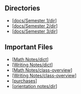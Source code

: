 ## Directories
- [[docs/Semester 1/dir]]
- [[docs/Semester 2/dir]]
- [[docs/Semester 3/dir]]
## Important Files
- [[Math Notes/dict]]
- [[Writing Notes/dict]]
- [[Math Notes/class-overview]]
- [[Writing Notes/class-overview]]
- [[purchases]]
- [[orientation notes/dir]]





[//begin]: # "Autogenerated link references for markdown compatibility"
[docs/Semester 1/dir]: <docs/Semester 1/dir.md> "Semester One"
[docs/Semester 2/dir]: <docs/Semester 2/dir.md> "Semester Two"
[docs/Semester 3/dir]: <docs/Semester 3/dir.md> "Semester Three"
[Math Notes/dict]: <docs/Semester 1/Math Notes/dict.md> "Math Dictionary"
[Writing Notes/dict]: <docs/Semester 1/Writing Notes/dict.md> "Writing Buzzword Dictionary"
[Math Notes/class-overview]: <docs/Semester 1/Math Notes/class-overview.md> "Math Class Overview"
[Writing Notes/class-overview]: <docs/Semester 1/Writing Notes/class-overview.md> "Writing Class Overview"
[purchases]: docs/Purchases/purchases.md "Purchases"
[orientation notes/dir]: <docs/Semester 1/orientation notes/dir.md> "Orientation Notes Directory"
[//end]: # "Autogenerated link references"
